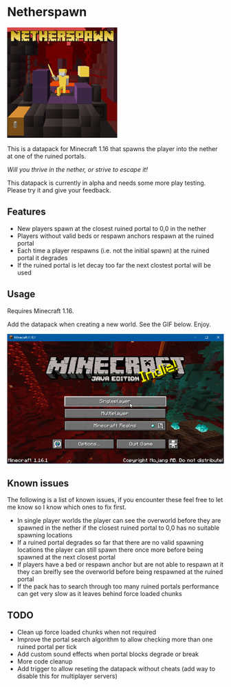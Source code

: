 # Netherspawn

![Netherspawn logo. A player standing in a ruined nether portal, raising a golden sword.](logo/netherspawn-title-256.png)

This is a datapack for Minecraft 1.16 that spawns the player into the nether at one of the ruined portals.

_Will you thrive in the nether, or strive to escape it!_

This datapack is currently in alpha and needs some more play testing. Please try it and give your feedback.

## Features

 * New players spawn at the closest ruined portal to 0,0 in the nether
 * Players without valid beds or respawn anchors respawn at the ruined portal
 * Each time a player respawns (i.e. not the initial spawn) at the ruined portal it degrades
 * If the ruined portal is let decay too far the next clostest portal will be used

## Usage

Requires Minecraft 1.16.

Add the datapack when creating a new world. See the GIF below. Enjoy.

![Gif showing adding the datapack when creating a new world in minecraft.](usage.gif)

## Known issues

The following is a list of known issues, if you encounter these feel free to let me know so I know which ones to fix first.

 * In single player worlds the player can see the overworld before they are spawned in the nether if the closest ruined portal to 0,0 has no suitable spawning locations
 * If a ruined portal degrades so far that there are no valid spawning locations the player can still spawn there once more before being spawned at the next closest portal
 * If players have a bed or respawn anchor but are not able to respawn at it they can breifly see the overworld before being respawned at the ruined portal
 * If the pack has to search through too many ruined portals performance can get very slow as it leaves behind force loaded chunks

## TODO

 * Clean up force loaded chunks when not required
 * Improve the portal search algorithm to allow checking more than one ruined portal per tick
 * Add custom sound effects when portal blocks degrade or break
 * More code cleanup
 * Add trigger to allow reseting the datapack without cheats (add way to disable this for multiplayer servers)